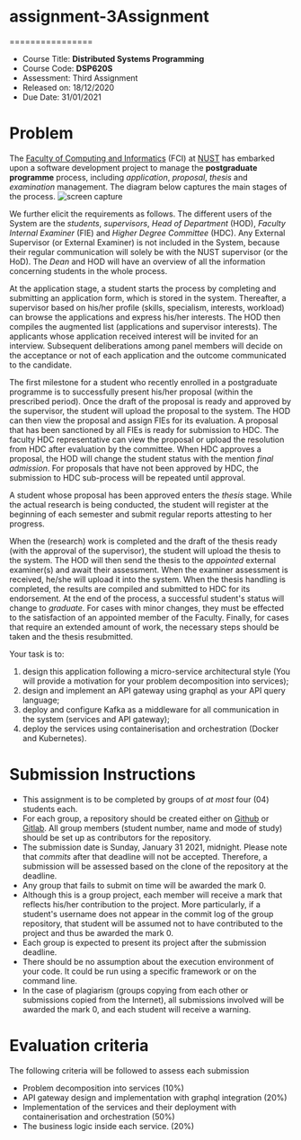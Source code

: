 # assignment-3Assignment
================

* Course Title: __Distributed Systems Programming__
* Course Code: **DSP620S**
* Assessment: Third Assignment
* Released on: 18/12/2020
* Due Date: 31/01/2021

# Problem


The [Faculty of Computing and Informatics](http://fci.nust.na/) (FCI) at [NUST](http://www.nust.na) has embarked upon a software development project to manage the __postgraduate programme__ process, including *application*, *proposal*, *thesis* and  *examination* management. The diagram below captures the main stages of the process.
![screen capture](../images/postgraduate-process.png)


We further elicit the requirements as follows. The different users of the System are the *students*, *supervisors*, *Head of Department* (HOD), *Faculty Internal Examiner* (FIE) and *Higher Degree Committee* (HDC). Any External Supervisor (or External Examiner) is not included in the System, because their regular communication will solely be with the NUST supervisor (or the HoD). The *Dean* and HOD will have an overview of all the information concerning students in the whole process.

At the application stage, a student starts the process by completing and submitting an application form, which is stored in the system. Thereafter, a supervisor based on his/her profile (skills, specialism, interests, workload) can browse the applications and express his/her interests. The HOD then compiles the augmented list (applications and supervisor interests). The applicants whose application received interest will be invited for an interview. Subsequent deliberations among panel members will decide on the acceptance or not of each application and the outcome communicated to the candidate.

The first milestone for a student who recently enrolled in a postgraduate programme is to successfully present his/her proposal (within the prescribed period). Once the draft of the proposal is ready and approved by the supervisor, the student will upload the proposal to the system. The HOD can then view the proposal and assign FIEs for its evaluation. A proposal that has been sanctioned by all FIEs is ready for submission to HDC. The faculty HDC representative can view the proposal or upload the resolution from HDC after evaluation by the committee. When HDC approves a proposal, the HOD will change the student status with the mention *final admission*. For proposals that have not been approved by HDC, the submission to HDC sub-process will be repeated until approval.

A student whose proposal has been approved enters the *thesis* stage. While the actual research is being conducted, the student will register at the beginning of each semester and submit regular reports attesting to her progress.

When the (research) work is completed and the draft of the thesis ready (with the approval of the supervisor), the student will upload the thesis to the system. The HOD will then send the thesis to the *appointed* external examiner(s) and await their assessment. When the examiner assessment is received, he/she will upload it into the system. When the thesis handling is completed, the results are compiled and submitted to HDC for its endorsement. At the end of the process, a successful student's status will change to *graduate*. For cases with minor changes, they must be effected to the satisfaction of an appointed member of the Faculty. Finally, for cases that require an extended amount of work, the necessary steps should be taken and the thesis resubmitted.

Your task is to:
1. design this application following a micro-service architectural style (You will provide a motivation for your problem decomposition into services);
2. design and implement an API gateway using graphql as your API query language;
3. deploy and configure Kafka as a middleware for all communication in the system (services and API gateway);
4. deploy the services using containerisation and orchestration (Docker and Kubernetes).


# Submission Instructions

* This assignment is to be completed by groups of *at most* four (04) students each.
* For each group, a repository should be created either on [Github](https://github.com) or [Gitlab](https://about.gitlab.com). All group members (student number, name and mode of study) should be set up as contributors for the repository.
* The submission date is Sunday, January 31 2021, midnight. Please note that *commits* after that deadline will not be accepted. Therefore, a submission will be assessed based on the clone of the repository at the deadline.
* Any group that fails to submit on time will be awarded the mark 0.
* Although this is a group project, each member will receive a mark that reflects his/her contribution to the project. More particularly, if a student's username does not appear in the commit log of the group repository, that student will be assumed not to have contributed to the project and thus be awarded the mark 0.
* Each group is expected to present its project after the submission deadline.
* There should be no assumption about the execution environment of your code. It could be run using a specific framework or on the command line.
* In the case of plagiarism (groups copying from each other or submissions copied from the Internet), all submissions involved will be awarded the mark 0, and each student will receive a warning.

# Evaluation criteria

The following criteria will be followed to assess each submission

* Problem decomposition into services (10%)
* API gateway design and implementation with graphql integration (20%) 
* Implementation of the services and their deployment with containerisation and orchestration (50%)
* The business logic inside each service. (20%)
